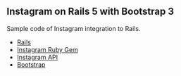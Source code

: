 ## Instagram on Rails 5 with Bootstrap 3

Sample code of Instagram integration to Rails.

* [Rails](http://rubyonrails.org/)
* [Instagram Ruby Gem](https://github.com/facebookarchive/instagram-ruby-gem)
* [Instagram API](https://www.instagram.com/developer/)
* [Bootstrap](http://getbootstrap.com/)
